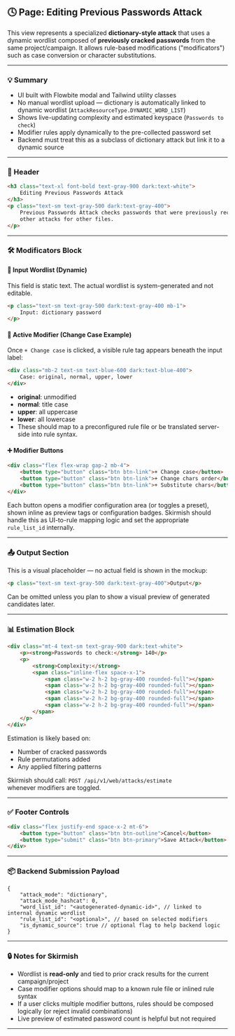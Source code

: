 ## 🕓 Page: Editing Previous Passwords Attack

This view represents a specialized **dictionary-style attack** that uses a dynamic wordlist composed of **previously cracked passwords** from the same project/campaign. It allows rule-based modifications ("modificators") such as case conversion or character substitutions.

---

### 💡 Summary

-   UI built with Flowbite modal and Tailwind utility classes
-   No manual wordlist upload — dictionary is automatically linked to dynamic wordlist (`AttackResourceType.DYNAMIC_WORD_LIST`)
-   Shows live-updating complexity and estimated keyspace (`Passwords to check`)
-   Modifier rules apply dynamically to the pre-collected password set
-   Backend must treat this as a subclass of dictionary attack but link it to a dynamic source

---

### 🧾 Header

```html
<h3 class="text-xl font-bold text-gray-900 dark:text-white">
    Editing Previous Passwords Attack
</h3>
<p class="text-sm text-gray-500 dark:text-gray-400">
    Previous Passwords Attack checks passwords that were previously recovered by
    other attacks for other files.
</p>
```

---

### 🛠️ Modificators Block

#### 🔹 Input Wordlist (Dynamic)

This field is static text. The actual wordlist is system-generated and not editable.

```html
<p class="text-sm text-gray-500 dark:text-gray-400 mb-1">
    Input: dictionary password
</p>
```

#### 🔁 Active Modifier (Change Case Example)

Once `+ Change case` is clicked, a visible rule tag appears beneath the input label:

```html
<div class="mb-2 text-sm text-blue-600 dark:text-blue-400">
    Case: original, normal, upper, lower
</div>
```

-   **original**: unmodified
-   **normal**: title case
-   **upper**: all uppercase
-   **lower**: all lowercase
-   These should map to a preconfigured rule file or be translated server-side into rule syntax.

#### ➕ Modifier Buttons

```html
<div class="flex flex-wrap gap-2 mb-4">
    <button type="button" class="btn btn-link">+ Change case</button>
    <button type="button" class="btn btn-link">+ Change chars order</button>
    <button type="button" class="btn btn-link">+ Substitute chars</button>
</div>
```

Each button opens a modifier configuration area (or toggles a preset), shown inline as preview tags or configuration badges. Skirmish should handle this as UI-to-rule mapping logic and set the appropriate `rule_list_id` internally.

---

### 📤 Output Section

This is a visual placeholder — no actual field is shown in the mockup:

```html
<p class="text-sm text-gray-500 dark:text-gray-400">Output</p>
```

Can be omitted unless you plan to show a visual preview of generated candidates later.

---

### 📊 Estimation Block

```html
<div class="mt-4 text-sm text-gray-900 dark:text-white">
    <p><strong>Passwords to check:</strong> 140</p>
    <p>
        <strong>Complexity:</strong>
        <span class="inline-flex space-x-1">
            <span class="w-2 h-2 bg-gray-400 rounded-full"></span>
            <span class="w-2 h-2 bg-gray-400 rounded-full"></span>
            <span class="w-2 h-2 bg-gray-400 rounded-full"></span>
            <span class="w-2 h-2 bg-gray-400 rounded-full"></span>
            <span class="w-2 h-2 bg-gray-400 rounded-full"></span>
        </span>
    </p>
</div>
```

Estimation is likely based on:

-   Number of cracked passwords
-   Rule permutations added
-   Any applied filtering patterns

Skirmish should call:
`POST /api/v1/web/attacks/estimate`  
whenever modifiers are toggled.

---

### ✅ Footer Controls

```html
<div class="flex justify-end space-x-2 mt-6">
    <button type="button" class="btn btn-outline">Cancel</button>
    <button type="submit" class="btn btn-primary">Save Attack</button>
</div>
```

---

### 📦 Backend Submission Payload

```jsonc
{
    "attack_mode": "dictionary",
    "attack_mode_hashcat": 0,
    "word_list_id": "<autogenerated-dynamic-id>", // linked to internal dynamic wordlist
    "rule_list_id": "<optional>", // based on selected modifiers
    "is_dynamic_source": true // optional flag to help backend logic
}
```

---

### 🔒 Notes for Skirmish

-   Wordlist is **read-only** and tied to prior crack results for the current campaign/project
-   Case modifier options should map to a known rule file or inlined rule syntax
-   If a user clicks multiple modifier buttons, rules should be composed logically (or reject invalid combinations)
-   Live preview of estimated password count is helpful but not required

---
